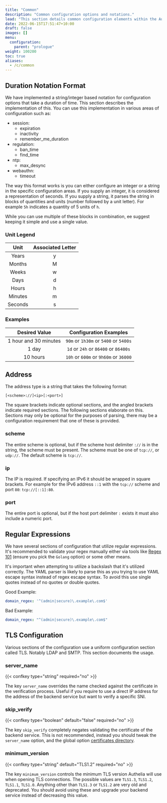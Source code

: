 ```yaml
---
title: "Common"
description: "Common configuration options and notations."
lead: "This section details common configuration elements within the Authelia configuration. This section is mainly used as a reference for other sections as necessary."
date: 2022-06-15T17:51:47+10:00
draft: false
images: []
menu:
  configuration:
    parent: "prologue"
weight: 100200
toc: true
aliases:
  - /c/common
---
```


## Duration Notation Format

We have implemented a string/integer based notation for configuration options that take a duration of time. This section
describes the implementation of this. You can use this implementation in various areas of configuration such as:

* session:
  * expiration
  * inactivity
  * remember_me_duration
* regulation:
  * ban_time
  * find_time
* ntp:
  * max_desync
* webauthn:
  * timeout

The way this format works is you can either configure an integer or a string in the specific configuration areas. If you
supply an integer, it is considered a representation of seconds. If you supply a string, it parses the string in blocks
of quantities and units (number followed by a unit letter).  For example `5h` indicates a quantity of 5 units of `h`.

While you can use multiple of these blocks in combination, ee suggest keeping it simple and use a single value.

### Unit Legend

|  Unit   | Associated Letter |
|:-------:|:-----------------:|
|  Years  |         y         |
| Months  |         M         |
|  Weeks  |         w         |
|  Days   |         d         |
|  Hours  |         h         |
| Minutes |         m         |
| Seconds |         s         |

### Examples

|     Desired Value     |        Configuration Examples         |
|:---------------------:|:-------------------------------------:|
| 1 hour and 30 minutes | `90m` or `1h30m` or `5400` or `5400s` |
|         1 day         | `1d` or `24h` or `86400` or `86400s`  |
|       10 hours        | `10h` or `600m` or `9h60m` or `36000` |

## Address

The address type is a string that takes the following format:

```text
[<scheme>://]<ip>[:<port>]
```

The square brackets indicate optional sections, and the angled brackets indicate required sections. The following
sections elaborate on this. Sections may only be optional for the purposes of parsing, there may be a configuration
requirement that one of these is provided.

### scheme

The entire scheme is optional, but if the scheme host delimiter `://` is in the string, the scheme must be present. The
scheme must be one of `tcp://`, or `udp://`. The default scheme is `tcp://`.

### ip

The IP is required. If specifying an IPv6 it should be wrapped in square brackets. For example for the IPv6 address
`::1` with the `tcp://` scheme and port `80`: `tcp://[::1]:80`.

### port

The entire port is optional, but if the host port delimiter `:` exists it must also include a numeric port.

## Regular Expressions

We have several sections of configuration that utilize regular expressions. It's recommended to validate your regex
manually either via tools like [Regex 101](https://regex101.com/) (ensure you pick the `Golang` option) or some other
means.

It's important when attempting to utilize a backslash that it's utilized correctly. The YAML parser is likely to parse
this as you trying to use YAML escape syntax instead of regex escape syntax. To avoid this use single quotes instead of
no quotes or double quotes.

Good Example:

```yaml
domain_regex: '^(admin|secure)\.example\.com$'
```

Bad Example:

```yaml
domain_regex: "^(admin|secure)\.example\.com$"
```

## TLS Configuration

Various sections of the configuration use a uniform configuration section called TLS. Notably LDAP and SMTP.
This section documents the usage.

### server_name

{{< confkey type="string" required="no" >}}

The key `server_name` overrides the name checked against the certificate in the verification process. Useful if you
require to use a direct IP address for the address of the backend service but want to verify a specific SNI.

### skip_verify

{{< confkey type="boolean" default="false" required="no" >}}

The key `skip_verify` completely negates validating the certificate of the backend service. This is not recommended,
instead you should tweak the `server_name` option, and the global option
[certificates directory](../miscellaneous/introduction.md#certificates_directory).

### minimum_version

{{< confkey type="string" default="TLS1.2" required="no" >}}

The key `minimum_version` controls the minimum TLS version Authelia will use when opening TLS connections.
The possible values are `TLS1.3`, `TLS1.2`, `TLS1.1`, `TLS1.0`. Anything other than `TLS1.3` or `TLS1.2`
are very old and deprecated. You should avoid using these and upgrade your backend service instead of decreasing
this value.
